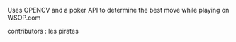 Uses OPENCV and a poker API to determine the best move while playing on WSOP.com

contributors : les pirates
